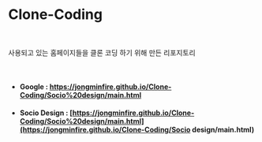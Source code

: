 # Clone-Coding

<br>

사용되고 있는 홈페이지들을 클론 코딩 하기 위해 만든 리포지토리

<br>

- #### Google : https://jongminfire.github.io/Clone-Coding/Socio%20design/main.html

- #### Socio Design : [https://jongminfire.github.io/Clone-Coding/Socio%20design/main.html](https://jongminfire.github.io/Clone-Coding/Socio design/main.html)

